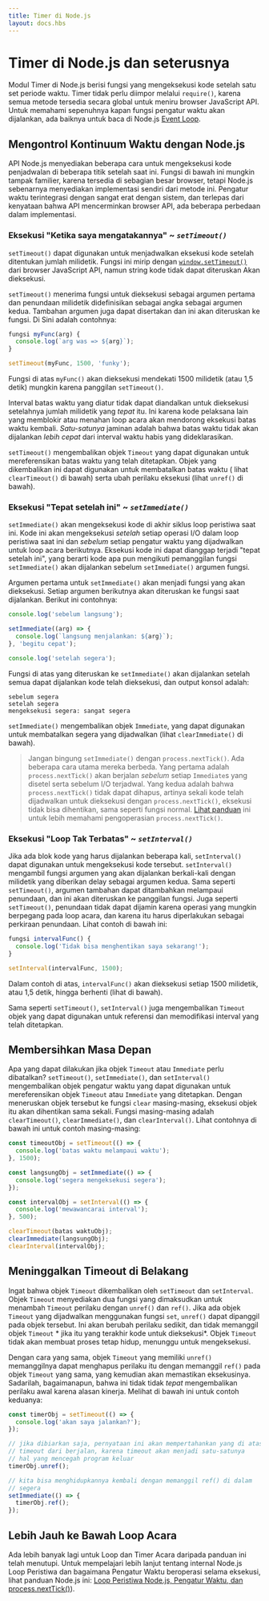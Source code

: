 ```yaml
---
title: Timer di Node.js
layout: docs.hbs
---
```


# Timer di Node.js dan seterusnya

Modul Timer di Node.js berisi fungsi yang mengeksekusi kode setelah satu set
periode waktu. Timer tidak perlu diimpor melalui `require()`, karena
semua metode tersedia secara global untuk meniru browser JavaScript API.
Untuk memahami sepenuhnya kapan fungsi pengatur waktu akan dijalankan, ada baiknya untuk
baca di Node.js
[Event Loop](/id/docs/guides/event-loop-timers-and-nexttick/).

## Mengontrol Kontinuum Waktu dengan Node.js

API Node.js menyediakan beberapa cara untuk mengeksekusi kode penjadwalan di
beberapa titik setelah saat ini. Fungsi di bawah ini mungkin tampak familier,
karena tersedia di sebagian besar browser, tetapi Node.js sebenarnya menyediakan
implementasi sendiri dari metode ini. Pengatur waktu terintegrasi dengan sangat erat
dengan sistem, dan terlepas dari kenyataan bahwa API mencerminkan browser
API, ada beberapa perbedaan dalam implementasi.

### Eksekusi "Ketika saya mengatakannya" ~ *`setTimeout()`*

`setTimeout()` dapat digunakan untuk menjadwalkan eksekusi kode setelah ditentukan
jumlah milidetik. Fungsi ini mirip dengan
[`window.setTimeout()`](https://developer.mozilla.org/en-US/docs/Web/API/WindowTimers/setTimeout)
dari browser JavaScript API, namun string kode tidak dapat diteruskan
Akan dieksekusi.

`setTimeout()` menerima fungsi untuk dieksekusi sebagai argumen pertama dan
penundaan milidetik didefinisikan sebagai angka sebagai argumen kedua. Tambahan
argumen juga dapat disertakan dan ini akan diteruskan ke fungsi. Di Sini
adalah contohnya:

```js
fungsi myFunc(arg) {
  console.log(`arg was => ${arg}`);
}

setTimeout(myFunc, 1500, 'funky');
```

Fungsi di atas `myFunc()` akan dieksekusi mendekati 1500
milidetik (atau 1,5 detik) mungkin karena panggilan `setTimeout()`.

Interval batas waktu yang diatur tidak dapat diandalkan untuk dieksekusi setelahnya
jumlah milidetik yang *tepat* itu. Ini karena kode pelaksana lain yang
memblokir atau menahan loop acara akan mendorong eksekusi batas waktu
kembali. *Satu-satunya* jaminan adalah bahwa batas waktu tidak akan dijalankan *lebih cepat* dari
interval waktu habis yang dideklarasikan.

`setTimeout()` mengembalikan objek `Timeout` yang dapat digunakan untuk mereferensikan
batas waktu yang telah ditetapkan. Objek yang dikembalikan ini dapat digunakan untuk membatalkan batas waktu (
lihat `clearTimeout()` di bawah) serta ubah perilaku eksekusi (lihat
`unref()` di bawah).

### Eksekusi "Tepat setelah ini" ~ *`setImmediate()`*

`setImmediate()` akan mengeksekusi kode di akhir siklus loop peristiwa saat ini.
Kode ini akan mengeksekusi *setelah* setiap operasi I/O dalam loop peristiwa saat ini dan
*sebelum* setiap pengatur waktu yang dijadwalkan untuk loop acara berikutnya. Eksekusi kode ini
dapat dianggap terjadi "tepat setelah ini", yang berarti kode apa pun mengikuti
pemanggilan fungsi `setImmediate()` akan dijalankan sebelum `setImmediate()`
argumen fungsi.

Argumen pertama untuk `setImmediate()` akan menjadi fungsi yang akan dieksekusi. Setiap
argumen berikutnya akan diteruskan ke fungsi saat dijalankan.
Berikut ini contohnya:

```js
console.log('sebelum langsung');

setImmediate((arg) => {
  console.log(`langsung menjalankan: ${arg}`);
}, 'begitu cepat');

console.log('setelah segera');
```

Fungsi di atas yang diteruskan ke `setImmediate()` akan dijalankan setelah semua dapat dijalankan
kode telah dieksekusi, dan output konsol adalah:

```
sebelum segera
setelah segera
mengeksekusi segera: sangat segera
```

`setImmediate()` mengembalikan objek `Immediate`, yang dapat digunakan untuk membatalkan
segera yang dijadwalkan (lihat `clearImmediate()` di bawah).

> Jangan bingung `setImmediate()` dengan `process.nextTick()`. Ada
> beberapa cara utama mereka berbeda. Yang pertama adalah `process.nextTick()` akan berjalan
> *sebelum* setiap `Immediate`s yang disetel serta sebelum I/O terjadwal.
> Yang kedua adalah bahwa `process.nextTick()` tidak dapat dihapus, artinya sekali
> kode telah dijadwalkan untuk dieksekusi dengan `process.nextTick()`, eksekusi
> tidak bisa dihentikan, sama seperti fungsi normal. [Lihat panduan](/id/docs/guides/event-loop-timers-and-nexttick/#process-nexttick) ini
> untuk lebih memahami pengoperasian `process.nextTick()`.

### Eksekusi "Loop Tak Terbatas" ~ *`setInterval()`*

Jika ada blok kode yang harus dijalankan beberapa kali, `setInterval()`
dapat digunakan untuk mengeksekusi kode tersebut. `setInterval()` mengambil fungsi
argumen yang akan dijalankan berkali-kali dengan milidetik yang diberikan
delay sebagai argumen kedua. Sama seperti `setTimeout()`, argumen tambahan
dapat ditambahkan melampaui penundaan, dan ini akan diteruskan ke panggilan fungsi.
Juga seperti `setTimeout()`, penundaan tidak dapat dijamin karena operasi
yang mungkin berpegang pada loop acara, dan karena itu harus diperlakukan sebagai
perkiraan penundaan. Lihat contoh di bawah ini:

```js
fungsi intervalFunc() {
  console.log('Tidak bisa menghentikan saya sekarang!');
}

setInterval(intervalFunc, 1500);
```

Dalam contoh di atas, `intervalFunc()` akan dieksekusi setiap 1500
milidetik, atau 1,5 detik, hingga berhenti (lihat di bawah).

Sama seperti `setTimeout()`, `setInterval()` juga mengembalikan `Timeout` objek yang
dapat digunakan untuk referensi dan memodifikasi interval yang telah ditetapkan.

## Membersihkan Masa Depan

Apa yang dapat dilakukan jika objek `Timeout` atau `Immediate` perlu dibatalkan?
`setTimeout()`, `setImmediate()`, dan `setInterval()` mengembalikan objek pengatur waktu
yang dapat digunakan untuk mereferensikan objek `Timeout` atau `Immediate` yang ditetapkan.
Dengan meneruskan objek tersebut ke fungsi `clear` masing-masing, eksekusi
objek itu akan dihentikan sama sekali. Fungsi masing-masing adalah
`clearTimeout()`, `clearImmediate()`, dan `clearInterval()`. Lihat contohnya
di bawah ini untuk contoh masing-masing:

```js
const timeoutObj = setTimeout(() => {
  console.log('batas waktu melampaui waktu');
}, 1500);

const langsungObj = setImmediate(() => {
  console.log('segera mengeksekusi segera');
});

const intervalObj = setInterval(() => {
  console.log('mewawancarai interval');
}, 500);

clearTimeout(batas waktuObj);
clearImmediate(langsungObj);
clearInterval(intervalObj);
```

## Meninggalkan Timeout di Belakang

Ingat bahwa objek `Timeout` dikembalikan oleh `setTimeout` dan `setInterval`.
Objek `Timeout` menyediakan dua fungsi yang dimaksudkan untuk menambah `Timeout`
perilaku dengan `unref()` dan `ref()`. Jika ada objek `Timeout` yang dijadwalkan
menggunakan fungsi `set`, `unref()` dapat dipanggil pada objek tersebut. Ini akan berubah
perilaku sedikit, dan tidak memanggil objek `Timeout` * jika itu yang terakhir
kode untuk dieksekusi*. Objek `Timeout` tidak akan membuat proses tetap hidup, menunggu
untuk mengeksekusi.

Dengan cara yang sama, objek `Timeout` yang memiliki `unref()` memanggilnya
dapat menghapus perilaku itu dengan memanggil `ref()` pada objek `Timeout` yang sama,
yang kemudian akan memastikan eksekusinya. Sadarilah, bagaimanapun, bahwa ini tidak
tidak *tepat* mengembalikan perilaku awal karena alasan kinerja. Melihat
di bawah ini untuk contoh keduanya:

```js
const timerObj = setTimeout(() => {
  console.log('akan saya jalankan?');
});

// jika dibiarkan saja, pernyataan ini akan mempertahankan yang di atas
// timeout dari berjalan, karena timeout akan menjadi satu-satunya
// hal yang mencegah program keluar
timerObj.unref();

// kita bisa menghidupkannya kembali dengan memanggil ref() di dalam
// segera
setImmediate(() => {
  timerObj.ref();
});
```

## Lebih Jauh ke Bawah Loop Acara

Ada lebih banyak lagi untuk Loop dan Timer Acara daripada panduan ini
telah menutupi. Untuk mempelajari lebih lanjut tentang internal Node.js
Loop Peristiwa dan bagaimana Pengatur Waktu beroperasi selama eksekusi, lihat
panduan Node.js ini: [Loop Peristiwa Node.js, Pengatur Waktu, dan
process.nextTick()](/id/docs/guides/event-loop-timers-and-nexttick/)).
